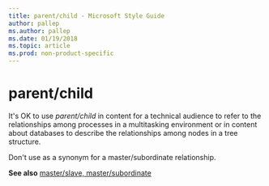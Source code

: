 ```yaml
---
title: parent/child - Microsoft Style Guide
author: pallep
ms.author: pallep
ms.date: 01/19/2018
ms.topic: article
ms.prod: non-product-specific
---
```


# parent/child

It's OK to use *parent/child* in
content for a technical audience to refer to the relationships among
processes in a multitasking environment or in content about databases to
describe the relationships among nodes in a tree structure.

Don't use as a synonym for a master/subordinate relationship. 

**See also** [master/slave, master/subordinate](~/a-z-word-list-term-collections/m/master-slave-master-subordinate.md)
